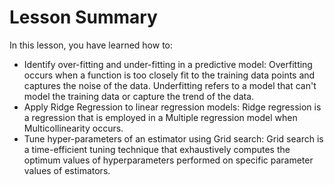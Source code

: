 # Lesson Summary

In this lesson, you have learned how to:

- Identify over-fitting and under-fitting in a predictive model: Overfitting occurs when a function is too closely fit to the training data points and captures the noise of the data. Underfitting refers to a model that can't model the training data or capture the trend of the data.
- Apply Ridge Regression to linear regression models: Ridge regression is a regression that is employed in a Multiple regression model when Multicollinearity occurs.
- Tune hyper-parameters of an estimator using Grid search: Grid search is a time-efficient tuning technique that exhaustively computes the optimum values of hyperparameters performed on specific parameter values of estimators.